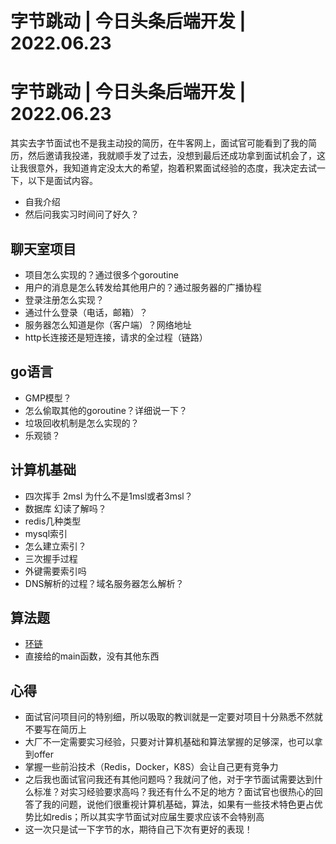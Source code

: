 # 字节跳动 | 今日头条后端开发 | 2022.06.23


# 字节跳动 | 今日头条后端开发 | 2022.06.23

​		其实去字节面试也不是我主动投的简历，在牛客网上，面试官可能看到了我的简历，然后邀请我投递，我就顺手发了过去，没想到最后还成功拿到面试机会了，这让我很意外，我知道肯定没太大的希望，抱着积累面试经验的态度，我决定去试一下，以下是面试内容。

- 自我介绍
- 然后问我实习时间问了好久？
## 聊天室项目
- 项目怎么实现的？通过很多个goroutine
- 用户的消息是怎么转发给其他用户的？通过服务器的广播协程
- 登录注册怎么实现？
- 通过什么登录（电话，邮箱）？
-  服务器怎么知道是你（客户端）？网络地址
-  http长连接还是短连接，请求的全过程（链路）
## go语言
- GMP模型？
- 怎么偷取其他的goroutine？详细说一下？
- 垃圾回收机制是怎么实现的？
- 乐观锁？
## 计算机基础
-   四次挥手 2msl 为什么不是1msl或者3msl？
-   数据库  幻读了解吗？
-   redis几种类型
-   mysql索引
-   怎么建立索引？
- 三次握手过程
-   外键需要索引吗
-   DNS解析的过程？域名服务器怎么解析？
## 算法题
- [环链](https://leetcode.cn/problems/linked-list-cycle/)
- 直接给的main函数，没有其他东西

## 心得
- 面试官问项目问的特别细，所以吸取的教训就是一定要对项目十分熟悉不然就不要写在简历上
- 大厂不一定需要实习经验，只要对计算机基础和算法掌握的足够深，也可以拿到offer
- 掌握一些前沿技术（Redis，Docker，K8S）会让自己更有竞争力
- 之后我也面试官问我还有其他问题吗？我就问了他，对于字节面试需要达到什么标准？对实习经验要求高吗？我还有什么不足的地方？面试官也很热心的回答了我的问题，说他们很重视计算机基础，算法，如果有一些技术特色更占优势比如redis；所以其实字节面试对应届生要求应该不会特别高
- 这一次只是试一下字节的水，期待自己下次有更好的表现！


